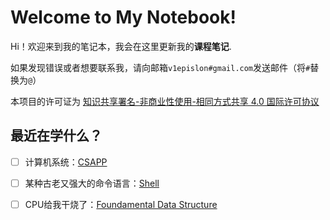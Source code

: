 # Welcome to My Notebook!

Hi！欢迎来到我的笔记本，我会在这里更新我的**课程笔记**.

如果发现错误或者想要联系我，请向邮箱`v1epislon#gmail.com`发送邮件（将`#`替换为`@`）

本项目的许可证为 <!--[![CC BY-NC-SA Logo](https://i.creativecommons.org/l/by-nc-sa/4.0/80x15.png) -->[知识共享署名-非商业性使用-相同方式共享 4.0 国际许可协议](https://creativecommons.org/licenses/by-nc-sa/4.0/deed.zh)

## 最近在学什么？

- [ ] 计算机系统：[CSAPP](./Computer%20Science/System/CSAPP.md)

- [ ] 某种古老又强大的命令语言：[Shell](./Computer%20Science/Programming%20Basis/Shell.md)

- [ ] CPU给我干烧了：[Foundamental Data Structure](./Computer%20Science/Algorithm/Foundamental%20Data%20Structure.md)

<!-- # Who Am I？

我是浙江大学竺可桢学院图灵班的一名大一新生，主修专业为人工智能， -->